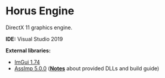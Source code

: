 # Horus Engine

DirectX 11 graphics engine.

**IDE:** Visual Studio 2019

**External libraries:**
  - [ImGui 1.74](https://github.com/ocornut/imgui)
  - [AssImp 5.0.0](https://github.com/assimp/assimp) ([**Notes**](https://github.com/medranSolus/HorusEngine/blob/master/AssImpInfo.md) about provided DLLs and build guide)
